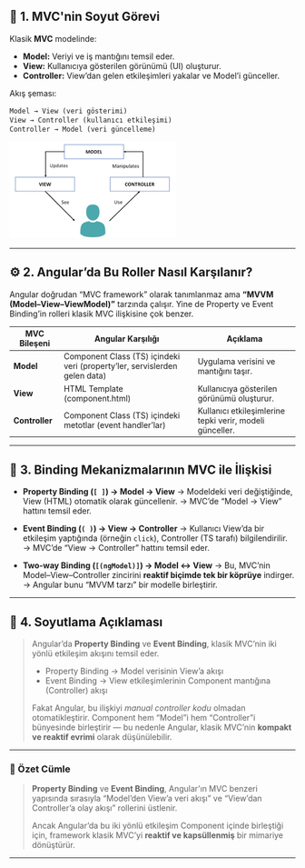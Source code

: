 
## 🧩 1. MVC'nin Soyut Görevi

Klasik **MVC** modelinde:

* **Model:** Veriyi ve iş mantığını temsil eder.
* **View:** Kullanıcıya gösterilen görünümü (UI) oluşturur.
* **Controller:** View’dan gelen etkileşimleri yakalar ve Model’i günceller.

Akış şeması:

```
Model → View (veri gösterimi)
View → Controller (kullanıcı etkileşimi)
Controller → Model (veri güncelleme)
```

![](./kaynak-resimler/MVC-mimarisi.png)


---

## ⚙️ 2. Angular’da Bu Roller Nasıl Karşılanır?

Angular doğrudan “MVC framework” olarak tanımlanmaz ama **“MVVM (Model–View–ViewModel)”** tarzında çalışır.
Yine de Property ve Event Binding’in rolleri klasik MVC ilişkisine çok benzer.

| MVC Bileşeni   | Angular Karşılığı                                                          | Açıklama                                                 |
| -------------- | -------------------------------------------------------------------------- | -------------------------------------------------------- |
| **Model**      | Component Class (TS) içindeki veri (property’ler, servislerden gelen data) | Uygulama verisini ve mantığını taşır.                    |
| **View**       | HTML Template (component.html)                                             | Kullanıcıya gösterilen görünümü oluşturur.               |
| **Controller** | Component Class (TS) içindeki metotlar (event handler’lar)                 | Kullanıcı etkileşimlerine tepki verir, modeli günceller. |

---

## 🔁 3. Binding Mekanizmalarının MVC ile İlişkisi

* **Property Binding (`[ ]`) → Model → View**
  → Modeldeki veri değiştiğinde, View (HTML) otomatik olarak güncellenir.
  → MVC’de “Model → View” hattını temsil eder.

* **Event Binding (`( )`) → View → Controller**
  → Kullanıcı View’da bir etkileşim yaptığında (örneğin `click`), Controller (TS tarafı) bilgilendirilir.
  → MVC’de “View → Controller” hattını temsil eder.

* **Two-way Binding (`[(ngModel)]`) → Model ↔ View**
  → Bu, MVC’nin Model–View–Controller zincirini **reaktif biçimde tek bir köprüye** indirger.
  → Angular bunu “MVVM tarzı” bir modelle birleştirir.

---

## 🧠 4. Soyutlama Açıklaması

> Angular’da **Property Binding** ve **Event Binding**, klasik MVC’nin iki yönlü etkileşim akışını temsil eder.
>
> * Property Binding → Model verisinin View’a akışı
> * Event Binding → View etkileşimlerinin Component mantığına (Controller) akışı
>
> Fakat Angular, bu ilişkiyi *manual controller kodu* olmadan otomatikleştirir.
> Component hem “Model”i hem “Controller”i bünyesinde birleştirir — bu nedenle Angular, klasik MVC’nin **kompakt ve reaktif evrimi** olarak düşünülebilir.

---


### 🔹 Özet Cümle

> **Property Binding** ve **Event Binding**, Angular’ın MVC benzeri yapısında
> sırasıyla “Model’den View’a veri akışı” ve “View’dan Controller’a olay akışı” rollerini üstlenir.
>
> Ancak Angular’da bu iki yönlü etkileşim Component içinde birleştiği için, framework klasik MVC’yi **reaktif ve kapsüllenmiş** bir mimariye dönüştürür.

---

